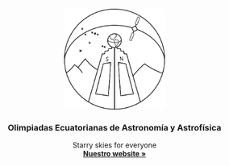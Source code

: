 <br />
<div align="center">
  <a href="https://astro-ec.github.io/">
    <img src="images/nwlg.png" alt="Logo" width=200>
  </a>

  <h3 align="center">Olimpiadas Ecuatorianas <strong>de Astronomía y Astrofísica</strong></h3>

  <p align="center">
    Starry skies for everyone
    <br />
    <a href="https://astro-ec.github.io/"><strong>Nuestro website »</strong></a>
    <br />
  </p>
</div>